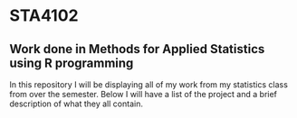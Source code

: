 # STA4102
## Work done in Methods for Applied Statistics using R programming
In this repository I will be displaying all of my work from my statistics class from over the semester. Below I will have a list of the project and a brief description of what they all contain. 

